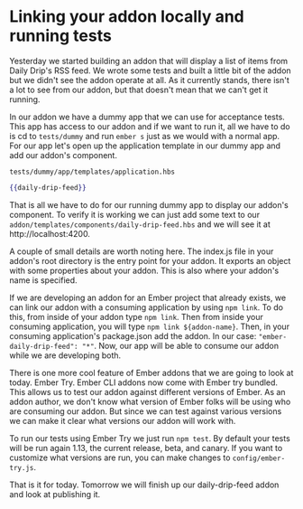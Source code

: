 # Linking your addon locally and running tests

Yesterday we started building an addon that will display a list of items from Daily Drip's RSS feed. We wrote some tests and built a little bit of the addon but we didn't see the addon operate at all. As it currently stands, there isn't a lot to see from our addon, but that doesn't mean that we can't get it running.

In our addon we have a dummy app that we can use for acceptance tests. This app has access to our addon and if we want to run it, all we have to do is cd to `tests/dummy` and run `ember s` just as we would with a normal app. For our app let's open up the application template in our dummy app and add our addon's component.

`tests/dummy/app/templates/application.hbs`

```hbs
{{daily-drip-feed}}
```

That is all we have to do for our running dummy app to display our addon's component. To verify it is working we can just add some text to our `addon/templates/components/daily-drip-feed.hbs` and we will see it at http://localhost:4200.

A couple of small details are worth noting here. The index.js file in your addon's root directory is the entry point for your addon. It exports an object with some properties about your addon. This is also where your addon's name is specified.

If we are developing an addon for an Ember project that already exists, we can link our addon with a consuming application by using `npm link`. To do this, from inside of your addon type `npm link`. Then from inside your consuming application, you will type `npm link ${addon-name}`. Then, in your consuming application's package.json add the addon. In our case: `"ember-daily-drip-feed": "*"`. Now, our app will be able to consume our addon while we are developing both.

There is one more cool feature of Ember addons that we are going to look at today. Ember Try. Ember CLI addons now come with Ember try bundled. This allows us to test our addon against different versions of Ember. As an addon author, we don't know what version of Ember folks will be using who are consuming our addon. But since we can test against various versions we can make it clear what versions our addon will work with.

To run our tests using Ember Try we just run `npm test`. By default your tests will be run again 1.13, the current release, beta, and canary. If you want to customize what versions are run, you can make changes to `config/ember-try.js`.

That is it for today. Tomorrow we will finish up our daily-drip-feed addon and look at publishing it.
